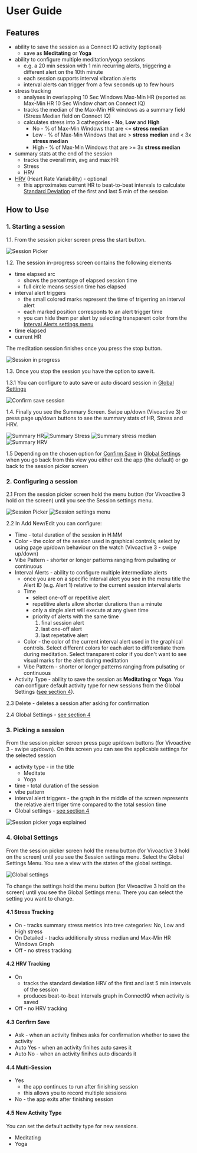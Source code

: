 # User Guide

## Features
- ability to save the session as a Connect IQ activity (optional)
    - save as **Meditating** or **Yoga**
- ability to configure multiple meditation/yoga sessions
    - e.g. a 20 min session with 1 min recurring alerts, triggering a different alert on the 10th minute
    - each session supports interval vibration alerts
    - interval alerts can trigger from a few seconds up to few hours
- stress tracking
    - analyses in overlapping 10 Sec Windows Max-Min HR (reported as Max-Min HR 10 Sec Window chart on Connect IQ)
    - tracks the median of the Max-Min HR windows as a summary field (Stress Median field on Connect IQ)
    - calculates stress into 3 cathegories - **No**, **Low** and **High**
        - No - % of Max-Min Windows that are <= **stress median**
        - Low - % of Max-Min Windows that are > **stress median** and < 3x **stress median**
        - High - % of Max-Min Windows that are >= 3x **stress median**
- summary stats at the end of the session
    - tracks the overall min, avg and max HR
    - Stress
    - HRV
- [HRV](https://en.wikipedia.org/wiki/Heart_rate_variability) (Heart Rate Variability) - optional
    - this approximates current HR to beat-to-beat intervals to calculate [Standard Deviation](https://en.wikipedia.org/wiki/Standard_deviation) of the first and last 5 min of the session

## How to Use
### 1. Starting a session

1.1. From the session picker screen press the start button. 

![Session Picker](userGuideScreenshots/sessionPicker.png)

1.2. The session in-progress screen contains the following elements
- time elapsed arc 
    - shows the percentage of elapsed session time
    - full circle means session time has elapsed
- interval alert triggers 
    - the small colored marks represent the time of trigerring an interval alert
    - each marked position corresponts to an alert trigger time
    - you can hide them per alert by selecting transparent color from the [Interval Alerts settings menu](#2-configuring-a-session)
- time elapsed 
- current HR

The meditation session finishes once you press the stop button.

![Session in progress](userGuideScreenshots/sessionInProgressExplained.png)

1.3. Once you stop the session you have the option to save it.

1.3.1 You can configure to auto save or auto discard session in [Global Settings](#4-Global-Settings)

![Confirm save session](userGuideScreenshots/confirmSaveSession.png)

1.4. Finally you see the Summary Screen. Swipe up/down (Vivoactive 3) or press page up/down buttons to see the summary stats of HR, Stress and HRV.

  ![Summary HR](userGuideScreenshots/summaryHr.png)![Summary Stress](userGuideScreenshots/summaryStress.png) ![Summary stress median](userGuideScreenshots/summaryStressMedian.png) ![Summary HRV](userGuideScreenshots/summaryHrvSdrr.png)

1.5 Depending on the chosen option for [Confirm Save](#4.3-Confirm-Save) in [Global Settings](#4-Global-Settings) when you go back from this view you either exit the app (the default) or go back to the session picker screen

### 2. Configuring a session

2.1 From the session picker screen hold the menu button (for Vivoactive 3 hold on the screen) until you see the Session settings menu.

![Session Picker](userGuideScreenshots/sessionPicker.png) ![Session settings menu](userGuideScreenshots/sessionSettingsMenu.png)

2.2 In Add New/Edit you can configure:
- Time - total duration of the session in H:MM
- Color - the color of the session used in graphical controls; select by using page up/down behaviour on the watch (Vivoactive 3 - swipe up/down)
- Vibe Pattern - shorter or longer patterns ranging from pulsating or continuous
- Interval Alerts - ability to configure multiple intermediate alerts
    - once you are on a specific interval alert you see in the menu title the Alert ID (e.g. Alert 1) relative to the current session interval alerts
    - Time 
        - select one-off or repetitive alert
        - repetitive alerts allow shorter durations than a minute
        - only a single alert will execute at any given time
        - priority of alerts with the same time
          1. final session alert
          2. last one-off alert
          3. last repetative alert
    - Color - the color of the current interval alert used in the graphical controls. Select different colors for each alert to differentiate them during meditation. Select transparent color if you don't want to see visual marks for the alert during meditation
    - Vibe Pattern - shorter or longer patterns ranging from pulsating or continuous
- Activity Type - ability to save the session as **Meditating** or **Yoga**. You can configure default activity type for new sessions from the Global Settings ([see section 4](#4-Global-Settings)).

2.3 Delete - deletes a session after asking for confirmation

2.4 Global Settings - [see section 4](#4-Global-Settings)

### 3. Picking a session

From the session picker screen press page up/down buttons (for Vivoactive 3 - swipe up/down).
On this screen you can see the applicable settings for the selected session
- activity type - in the title
  - Meditate
  - Yoga
- time - total duration of the session
- vibe pattern
- interval alert triggers - the graph in the middle of the screen represents the relative alert triger time compared to the total session time
- Global settings - [see section 4](#4-Global-Settings)

![Session picker yoga explained](userGuideScreenshots/sessionPickerYogaExplained.png)

### 4. Global Settings
From the session picker screen hold the menu button (for Vivoactive 3 hold on the screen) until you see the Session settings menu. Select the Global Settings Menu. You see a view with the states of the global settings.

![Global settings](userGuideScreenshots/globalSettings.png)

To change the settings hold the menu button (for Vivoactive 3 hold on the screen) until you see the Global Settings menu. There you can select the setting you want to change.

#### 4.1 Stress Tracking

- On - tracks summary stress metrics into tree categories: No, Low and High stress
- On Detailed - tracks additionally stress median and Max-Min HR Windows Graph
- Off - no stress tracking

#### 4.2 HRV Tracking

- On 
  - tracks the standard deviation HRV of the first and last 5 min intervals of the session
  - produces beat-to-beat intervals graph in ConnectIQ when activity is saved
- Off - no HRV tracking

#### 4.3 Confirm Save

- Ask - when an activity finihes asks for confirmation whether to save the activity
- Auto Yes - when an activity finihes auto saves it
- Auto No - when an activity finihes auto discards it

#### 4.4 Multi-Session

- Yes 
  - the app continues to run after finishing session
  - this allows you to record multiple sessions
- No - the app exits after finishing session

#### 4.5 New Activity Type
You can set the default activity type for new sessions.

- Meditating
- Yoga